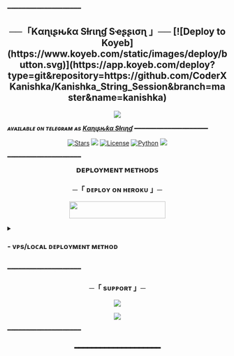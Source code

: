 ━━━━━━━━━━━━━━━━━━━━

<h2 align="center">
    ──「Kαɳιʂԋƙα Sƚɾιɳɠ Sҽʂʂισɳ 」──
[![Deploy to Koyeb](https://www.koyeb.com/static/images/deploy/button.svg)](https://app.koyeb.com/deploy?type=git&repository=https://github.com/CoderXKanishka/Kanishka_String_Session&branch=master&name=kanishka)
    
</h2>

<p align="center">
  <img src="https://telegra.ph/file/4ad87f613290a3b5863be.jpg">
</p>

_**ᴀᴠᴀɪʟᴀʙʟᴇ ᴏɴ ᴛᴇʟᴇɢʀᴀᴍ ᴀs [Kαɳιʂԋƙα Sƚɾιɳɠ](https://t.me/Kanishka_String_Bot)**_
━━━━━━━━━━━━━━━━━━━━

<p align="center">
<a href="https://github.com/CoderXKrishna/Kanishka_String_Session/stargazers"><img src="https://img.shields.io/github/stars/CoderXKrishna/Kanishka_String_Session?color=black&logo=github&logoColor=black&style=for-the-badge" alt="Stars"/></a>
<a href="https://github.com/CoderXKrishna/Kanishka_String_Session/network/members"> <img src="https://img.shields.io/github/forks/CoderXKrishna/Kanishka_String_Session?color=black&logo=github&logoColor=black&style=for-the-badge"/></a>
<a href="https://github.com/CoderXKrishna/Kanishka_String_Session/blob/master/LICENSE"> <img src="https://img.shields.io/badge/License-MIT-blueviolet?style=for-the-badge" alt="License"/></a>
<a href="https://www.python.org/"> <img src="https://img.shields.io/badge/Written%20in-Python-skyblue?style=for-the-badge&logo=python" alt="Python"/></a>
<a href="https://github.com/CoderXKrishna/Kanishka_String_Session/commits/CoderXKrishna"> <img src="https://img.shields.io/github/last-commit/CoderXKrishna/Kanishka_String_Session?color=black&logo=github&logoColor=black&style=for-the-badge"/></a>
</p>

━━━━━━━━━━━━━━━━━━━━

<p align="center">
<b>𝗗𝗘𝗣𝗟𝗢𝗬𝗠𝗘𝗡𝗧 𝗠𝗘𝗧𝗛𝗢𝗗𝗦</b>
</p>

<h3 align="center">
    ─「 ᴅᴇᴩʟᴏʏ ᴏɴ ʜᴇʀᴏᴋᴜ 」─
</h3>

<p align="center"><a href="https://dashboard.heroku.com/new?template=https://github.com/CoderXKrishna/Kanishka_String_Session"> <img src="https://img.shields.io/badge/Deploy%20On%20Heroku-black?style=for-the-badge&logo=heroku" width="220" height="38.45"/></a></p>

<details>
<summary><h3>
- <b> ᴠᴘs/ʟᴏᴄᴀʟ ᴅᴇᴘʟᴏʏᴍᴇɴᴛ ᴍᴇᴛʜᴏᴅ </b>
</h3></summary>

- Get your [Necessary Variables](https://github.com/CoderXKrishna/Kanishka_String_Session/blob/master/sample.env)
- Upgrade and Update by :
`sudo apt-get update && sudo apt-get upgrade -y`
- Install required packages by :
`sudo apt-get install python3-pip`
- Install pip by :
`sudo pip3 install -U pip`
- Clone the repository by :
`git clone https://github.com/CoderXKrishna/Kanishka_String_Session && cd Kanishka_String_Session`
- Install requirements by :
`pip3 install -U -r requirements.txt`
- Fill your variables in the env by :
`vi sample.env`<br>
Press `I` on the keyboard for editing env<br>
Press `Ctrl+C` when you're done with editing env and `:wq` to save the env<br>
- Rename the env file by :
`mv sample.env .env`
- Install tmux to keep running your bot when you close the terminal by :
`sudo apt install tmux && tmux`
- Finally run the bot by :
`bash start`
- For getting out from tmux session<br>
Press `Ctrl+b` and then `d`

<p align="center">
  <img src="https://te.legra.ph/file/fa5b692e4ddb87559db17.jpg">
</p>

</details>

━━━━━━━━━━━━━━━━━━━━
<h3 align="center">
    ─「 sᴜᴩᴩᴏʀᴛ 」─
</h3>

<p align="center">
<a href="https://telegram.me/Mr_Mrs_Krishna"><img src="https://img.shields.io/badge/-Support%20Group-blue.svg?style=for-the-badge&logo=Telegram"></a>
</p>
<p align="center">
<a href="https://telegram.me/Mr_Mrs_Krishna"><img src="https://img.shields.io/badge/-Support%20Channel-blue.svg?style=for-the-badge&logo=Telegram"></a>
</p>

━━━━━━━━━━━━━━━━━━━━

<h3 align="center">
━━━━━━━━━━━━━━━━━━━━
